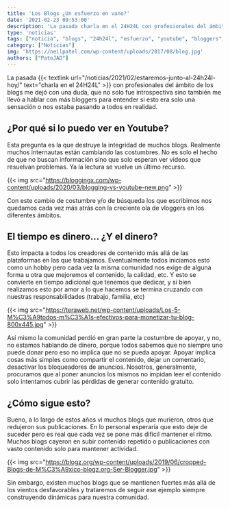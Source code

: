 ```yaml
---
title: 'Los Blogs ¿Un esfuerzo en vano?'
date: '2021-02-23 09:53:00'
description: 'La pasada charla en el 24H24L con profesionales del ámbito de los blogs me dejó con una duda'
type: 'noticias'
tags: ["noticia", "blogs", "24h24l", "esfuerzo", "youtube", "bloggers", "vloggers"]
category: ["Noticias"]
img: 'https://neilpatel.com/wp-content/uploads/2017/08/blog.jpg'
authors: ["PatoJAD"]
---
```


La pasada {{< textlink url="/noticias/2021/02/estaremos-junto-al-24h24l-hoy/" text="charla en el 24H24L" >}} con profesionales del ámbito de los blogs me dejó con una duda, que no solo fue introspectiva sino también me llevó a hablar con más bloggers para entender si esto era solo una sensación o nos estaba pasando a todos en realidad.

## ¿Por qué  si lo puedo ver en Youtube?

Esta pregunta es la que destruye la integridad de muchos blogs. Realmente muchos internautas están cambiando las costumbres. No es solo el hecho de que no buscan información sino que solo esperan ver videos que resuelvan problemas. Ya la lectura se vuelve un último recurso.

{{< img src="https://bloggingx.com/wp-content/uploads/2020/03/blogging-vs-youtube-new.png" >}}

Con este cambio de costumbre y/o de búsqueda los que escribimos nos quedamos cada vez más atrás con la creciente ola de vloggers en los diferentes ámbitos.

## El tiempo es dinero… ¿Y el dinero?

Esto impacta a todos los creadores de contenido más allá de las plataformas en las que trabajamos. Eventualmente todos iniciamos esto como un hobby pero cada vez la misma comunidad nos exige de alguna forma u otra que mejoremos el contenido, la calidad, etc. Y esto se convierte en tiempo adicional que tenemos que dedicar, y si bien realizamos esto por amor a lo que hacemos se termina cruzando con nuestras responsabilidades (trabajo, familia, etc)

{{< img src="https://teraweb.net/wp-content/uploads/Los-5-M%C3%A9todos-m%C3%A1s-efectivos-para-monetizar-tu-blog-800x445.jpg" >}}

Así mismo la comunidad perdió en gran parte la costumbre de apoyar, y no, no estamos hablando de dinero, porque todos sabemos que no siempre uno puede donar pero eso no implica que no se pueda apoyar. Apoyar implica cosas más simples como compartir el contenido, dejar un comentario, desactivar los bloqueadores de anuncios. Nosotros, generalmente, procuramos que al poner anuncios los mismos no impidan leer el contenido solo intentamos cubrir las pérdidas de generar contenido gratuito.

## ¿Cómo sigue esto?

Bueno, a lo largo de estos años vi muchos blogs que murieron, otros que redujeron sus publicaciones. En lo personal esperaría que esto deje de suceder pero es real que cada vez se pone más difícil mantener el ritmo. Muchos blogs cayeron en subir contenido repetido o publicaciones con vasto contenido solo para mantener actividad.

{{< img src="https://blogz.org/wp-content/uploads/2019/06/cropped-Blogs-de-M%C3%A9xico-blogz.org-Ser-Blogger.jpg" >}}

Sin embargo, existen muchos blogs que se mantienen fuertes más allá de los vientos desfavorables y trataremos de seguir ese ejemplo siempre construyendo dinámicas para nuestra comunidad.
